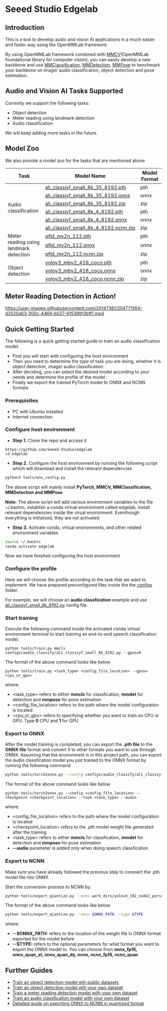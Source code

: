 # Seeed Studio Edgelab

## Introduction

This is a tool to develop audio and vision AI applications in a much easier and faster way using the OpenMMLab framework. 

By using OpenMMLab framework combined with [MMCV](https://github.com/open-mmlab/mmcv)(OpenMMLab foundational library for computer vision), you can easily develop a new backbone and use [MMClassification](https://github.com/open-mmlab/mmclassification), [MMDetection](https://github.com/open-mmlab/mmdetection), [MMPose](https://github.com/open-mmlab/mmpose) to benchmark your backbone on image/ audio classification, object detection and pose estimation.

## Audio and Vision AI Tasks Supported

Currently we support the following tasks:

- Object detection 
- Meter reading using landmark detection
- Audio classification

We will keep adding more tasks in the future.

## Model Zoo

We also provide a model zoo for the tasks that are mentioned above

<table>
<thead>
  <tr>
    <th>Task</th>
    <th>Model Name</th>
    <th>Model Format</th>
  </tr>
</thead>
<tbody>
  <tr>
    <td rowspan="6">Audio classification</td>
    <td><a href="https://github.com/Seeed-Studio/Edgelab/releases/download/model_zoo/ali_classiyf_small_8k_35_8192.pth" target="_blank" rel="noopener noreferrer">ali_classiyf_small_8k_35_8192.pth</a></td>
    <td>pth</td>
  </tr>
  <tr>
    <td><a href="https://github.com/Seeed-Studio/Edgelab/releases/download/model_zoo/ali_classiyf_small_8k_35_8192.onnx" target="_blank" rel="noopener noreferrer">ali_classiyf_small_8k_35_8192.onnx</a></td>
    <td>onnx</td>
  </tr>
  <tr>
    <td><a href="https://github.com/Seeed-Studio/Edgelab/releases/download/model_zoo/ali_classiyf_small_8k_35_8192.zip" target="_blank" rel="noopener noreferrer">ali_classiyf_small_8k_35_8192.zip</a></td>
    <td>zip</td>
  </tr>
  <tr>
    <td><a href="https://github.com/Seeed-Studio/Edgelab/releases/download/model_zoo/ali_classiyf_small_8k_4_8192.pth" target="_blank" rel="noopener noreferrer">ali_classiyf_small_8k_4_8192.pth</a></td>
    <td>pth</td>
  </tr>
  <tr>
    <td><a href="https://github.com/Seeed-Studio/Edgelab/releases/download/model_zoo/ali_classiyf_small_8k_4_8192.onnx" target="_blank" rel="noopener noreferrer">ali_classiyf_small_8k_4_8192.onnx</a></td>
    <td>onnx</td>
  </tr>
  <tr>
    <td><a href="https://github.com/Seeed-Studio/Edgelab/releases/download/model_zoo/ali_classiyf_small_8k_4_8192.ncnn.zip" target="_blank" rel="noopener noreferrer">ali_classiyf_small_8k_4_8192.ncnn.zip</a></td>
    <td>zip</td>
  </tr>
  <tr>
    <td rowspan="3">Meter reading using <br>landmark detection</td>
    <td><a href="https://github.com/Seeed-Studio/Edgelab/releases/download/model_zoo/pfld_mv2n_112.pth" target="_blank" rel="noopener noreferrer">pfld_mv2n_112.pth</a></td>
    <td>pth</td>
  </tr>
  <tr>
    <td><a href="https://github.com/Seeed-Studio/Edgelab/releases/download/model_zoo/pfld_mv2n_112.onnx" target="_blank" rel="noopener noreferrer">pfld_mv2n_112.onnx</a></td>
    <td>onnx</td>
  </tr>
  <tr>
    <td><a href="https://github.com/Seeed-Studio/Edgelab/releases/download/model_zoo/pfld_mv2n_112.ncnn.zip" target="_blank" rel="noopener noreferrer">pfld_mv2n_112.ncnn.zip</a></td>
    <td>zip</td>
  </tr>
  <tr>
    <td rowspan="3">Object detection</td>
    <td><a href="https://github.com/Seeed-Studio/Edgelab/releases/download/model_zoo/yolov3_mbv2_416_coco.pth" target="_blank" rel="noopener noreferrer">yolov3_mbv2_416_coco.pth</a></td>
    <td>pth</td>
  </tr>
  <tr>
    <td><a href="https://github.com/Seeed-Studio/Edgelab/releases/download/model_zoo/yolov3_mbv2_416_coco.onnx" target="_blank" rel="noopener noreferrer">yolov3_mbv2_416_coco.onnx</a></td>
    <td>onnx</td>
  </tr>
  <tr>
    <td><a href="https://github.com/Seeed-Studio/Edgelab/releases/download/model_zoo/yolov3_mbv2_416_coco.ncnn.zip" target="_blank" rel="noopener noreferrer">yolov3_mbv2_416_coco.ncnn.zip</a></td>
    <td>zip</td>
  </tr>
</tbody>
</table>

## Meter Reading Detection in Action!

https://user-images.githubusercontent.com/20147381/204771564-d3520a63-300c-4469-b027-61538913bff1.mp4

## Quick Getting Started 

The following is a quick getting started guide to train an audio classification model.

- First you will start with configuring the host environment 
- Then you need to determine the type of task you are doing, whether it is object detection, image/ audio classification
- After deciding, you can select the desired model according to your needs and determine the profile of the model
- Finally we export the trained PyTorch model to ONNX and NCNN formats  

### Prerequisites 

- PC with Ubuntu installed 
- Internet connection

### Configure host environment 

- **Step 1.** Clone the repo and access it

```
https://github.com/Seeed-Studio/edgelab
cd edgelab
```

- **Step 2.** Configure the host environment by running the following script which will download and install the relevant dependencies 

```sh
python3 tools/env_config.py
```

The above script will mainly install **PyTorch, MMCV, MMClassification, MMDetection and MMPose**.

**Note:** The above script will add various environment variables to the file ~/.bashrc, establish a conda virtual environment called edgelab, install relevant dependencies inside the virual environment. Eventhough everything is initialized, they are not activated.

- **Step 3.** Activate conda, virtual environments, and other related environment variables

```sh
source ~/.bashrc
conda activate edgelab
```

Now we have finished configuring the host environment 

### Configure the profile

Here we will choose the profile according to the task that we want to implement. We have prepared preconfigured files inside the the [configs](https://github.com/Seeed-Studio/edgelab/tree/master/configs) folder.

For example, we will choose an **audio classfication** example and use [ali_classiyf_small_8k_8192.py](https://github.com/Seeed-Studio/Edgelab/blob/master/configs/audio_classify/ali_classiyf_small_8k_8192.py) config file.

### Start training 

Execute the following command inside the activated conda virtual environment terminal to start training an end-to-end speech classification model.

```
python tools/train.py mmcls configs/audio_classify/ali_classiyf_small_8k_8192.py --gpus=0
```

The format of the above command looks like below

```
python tools/train.py <task_type> <config_file_location> --gpus=<cpu_or_gpu>
```

where:

- <task_type> refers to either **mmcls** for classfication, **mmdet** for detection and **mmpose** for pose estimation
- <config_file_location> refers to the path where the model configuration is located 
- <cpu_or_gpu> refers to specifying whether you want to train on CPU or GPU. Type **0** CPU and **1** for GPU

### Export to ONNX 

After the model training is completed, you can export the **.pth file** to the **ONNX file** format and convert it to other formats you want to use through ONNX. Assuming that the environment is in this project path, you can export the audio classfication model you just trained to the ONNX format by running the following command:

```sh
python tools/torch2onnx.py --config configs/audio_classify/ali_classiyf_small_8k_8192.py --checkpoint work_dirs/yolov3_192_node2_person/exp1/latest.pth --task mmcls --audio
```

The format of the above command looks like below

```
python tools/torch2onnx.py --config <config_file_location> --checkpoint <checkpoint_location> --task <task_type> --audio
```

where:

- <config_file_location> refers to the path where the model configuration is located 
- <checkpoint_location> refers to the .pth  model weight file generated after the training
- <task_type> refers to either **mmcls** for classfication, **mmdet** for detection and **mmpose** for pose estimation
- **--audio** parameter is added only when doing speech classfication

### Export to NCNN

Make sure you have already followed the previous step to conevert the .pth model file into ONNX 

Start the conversion process to NCNN by:

```sh
python tools/export_qiantize.py --onnx work_dirs/yolov3_192_node2_person/exp1 --type ncnn
```

The format of the above command looks like below

```sh
python tools/export_qiantize.py --onnx $ONNX_PATH --type $TYPE
```

where:

- **--$ONNX_PATH:** refers to the location of the weight file in ONNX format exported for the model before
- **--$TYPE:** refers to the optional parameters for what format you want to export the ONNX model to. You can choose from **onnx_fp16, onnx_quan_st, onnx_quan_dy, ncnn, ncnn_fp16, ncnn_quan**

## Further Guides 

- [Train an object detection model wth public datasets]()
- [Train an object detection model wth your own dataset]()
- [Train a meter reading detection model with your own dataset]()
- [Train an audio classfication model with your own dataset]()
- [Detailed guide on exporting ONNX to NCNN in quantized format]()
